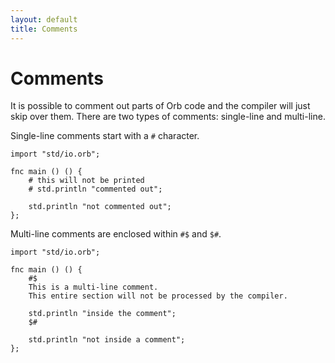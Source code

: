 ```yaml
---
layout: default
title: Comments
---
```

# Comments

It is possible to comment out parts of Orb code and the compiler will just skip over them. There are two types of comments: single-line and multi-line.

Single-line comments start with a `#` character.

```
import "std/io.orb";

fnc main () () {
    # this will not be printed
    # std.println "commented out";

    std.println "not commented out";
};
```

Multi-line comments are enclosed within `#$` and `$#`.

```
import "std/io.orb";

fnc main () () {
    #$
    This is a multi-line comment.
    This entire section will not be processed by the compiler.

    std.println "inside the comment";
    $#

    std.println "not inside a comment";
};
```